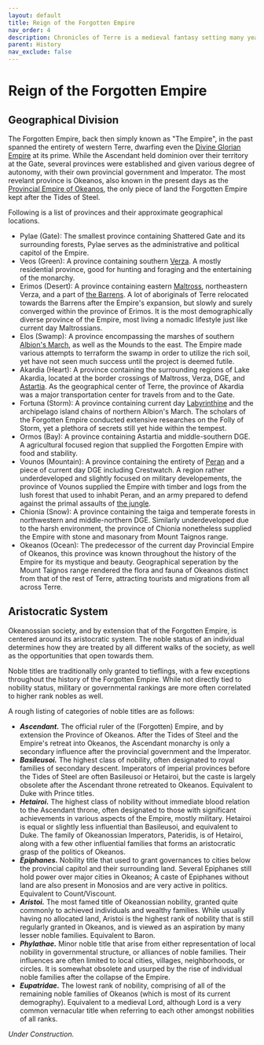 ```yaml
---
layout: default
title: Reign of the Forgotten Empire
nav_order: 4
description: Chronicles of Terre is a medieval fantasy setting many years in the writing.
parent: History
nav_exclude: false
---
```


# Reign of the Forgotten Empire

## Geographical Division

The Forgotten Empire, back then simply known as "The Empire", in the past spanned the entirety of western Terre, dwarfing even the [Divine Glorian Empire](../region/DGE) at its prime. While the Ascendant held dominion over their territory at the Gate, several provinces were established and given various degree of autonomy, with their own provincial government and Imperator. The most revelant province is Okeanos, also known in the present days as the [Provincial Empire of Okeanos](../region/Okeanos), the only piece of land the Forgotten Empire kept after the Tides of Steel.

Following is a list of provinces and their approximate geographical locations.

- Pylae (Gate): The smallest province containing Shattered Gate and its surrounding forests, Pylae serves as the administrative and political capitol of the Empire.
- Veos (Green): A province containing southern [Verza](../region/Verza). A mostly residential province, good for hunting and foraging and the entertaining of the monarchy.
- Erimos (Desert): A province containing eastern [Maltross](../region/Maltross), northeastern Verza, and a part of [the Barrens](../region/Barrens). A lot of aboriginals of Terre relocated towards the Barrens after the Empire's expansion, but slowly and surely converged within the province of Erimos. It is the most demographically diverse province of the Empire, most living a nomadic lifestyle just like current day Maltrossians.
- Elos (Swamp): A province encompassing the marshes of southern [Albion's March](../region/Fracture), as well as the Mounds to the east. The Empire made various attempts to terraform the swamp in order to utilize the rich soil, yet have not seen much success until the project is deemed futile.
- Akardia (Heart): A province containing the surrounding regions of Lake Akardia, located at the border crossings of Maltross, Verza, DGE, and [Astartia](../region/Astartia). As the geographical center of Terre, the province of Akardia was a major transportation center for travels from and to the Gate.
- Fortuna (Storm): A province containing current day [Labyrinthine](../region/Labyrinthine) and the archipelago island chains of northern Albion's March. The scholars of the Forgotten Empire conducted extensive researches on the Folly of Storm, yet a plethora of secrets still yet hide within the tempest.
- Ormos (Bay): A province containing Astartia and middle-southern DGE. A agricultural focused region that supplied the Forgotten Empire with food and stability.
- Vounos (Mountain): A province containing the entirety of [Peran](../region/Peran) and a piece of current day DGE including Crestwatch. A region rather underdeveloped and slightly focused on military developements, the province of Vounos supplied the Empire with timber and logs from the lush forest that used to inhabit Peran, and an army prepared to defend against the primal assaults of [the jungle](../region/Yharn).
- Chionia (Snow): A province containing the taiga and temperate forests in northwestern and middle-northern DGE. Similarly underdeveloped due to the harsh environment, the province of Chionia nonetheless supplied the Empire with stone and masonary from Mount Taignos range.
- Okeanos (Ocean): The predecessor of the current day Provincial Empire of Okeanos, this province was known throughout the history of the Empire for its mystique and beauty. Geographical seperation by the Mount Taignos range rendered the flora and fauna of Okeanos distinct from that of the rest of Terre, attracting tourists and migrations from all across Terre.

## Aristocratic System

Okeanossian society, and by extension that of the Forgotten Empire, is centered around its aristocratic system. The noble status of an individual determines how they are treated by all different walks of the society, as well as the opportunities that open towards them.

Noble titles are traditionally only granted to tieflings, with a few exceptions throughout the history of the Forgotten Empire. While not directly tied to nobility status, military or governmental rankings are more often correlated to higher rank nobles as well.

A rough listing of categories of noble titles are as follows:
- ***Ascendant.*** The official ruler of the (Forgotten) Empire, and by extension the Province of Okeanos. After the Tides of Steel and the Empire's retreat into Okeanos, the Ascendant monarchy is only a secondary influence after the provincial government and the Imperator.
- ***Basileusoi.*** The highest class of nobility, often designated to royal families of secondary descent. Imperators of imperial provinces before the Tides of Steel are often Basileusoi or Hetairoi, but the caste is largely obsolete after the Ascendant throne retreated to Okeanos. Equivalent to Duke with Prince titles.
- ***Hetairoi.*** The highest class of nobility without immediate blood relation to the Ascendant throne, often designated to those with significant achievements in various aspects of the Empire, mostly military. Hetairoi is equal or slightly less influential than Basileusoi, and equivalent to Duke. The family of Okeanossian Imperators, Pateridis, is of Hetairoi, along with a few other influential families that forms an aristocratic grasp of the politics of Okeanos.
- ***Epiphanes.*** Nobility title that used to grant governances to cities below the provincial capitol and their surrounding land. Several Epiphanes still hold power over major cities in Okeanos; A caste of Epiphanes without land are also present in Monosios and are very active in politics. Equivalent to Count/Viscount.
- ***Aristoi.*** The most famed title of Okeanossian nobility, granted quite commonly to achieved individuals and wealthy families. While usually having no allocated land, Aristoi is the highest rank of nobility that is still regularly granted in Okeanos, and is viewed as an aspiration by many lesser noble families. Equivalent to Baron.
- ***Phylathae.*** Minor noble title that arise from either representation of local nobility in governmental structure, or alliances of noble families. Their influences are often limited to local cities, villages, neighborhoods, or circles. It is somewhat obsolete and usurped by the rise of individual noble families after the collapse of the Empire.
- ***Eupatridae.*** The lowest rank of nobility, comprising of all of the remaining noble families of Okeanos (which is most of its current demography). Equivalent to a medieval Lord, although Lord is a very common vernacular title when referring to each other amongst nobilities of all ranks.

*Under Construction.*
